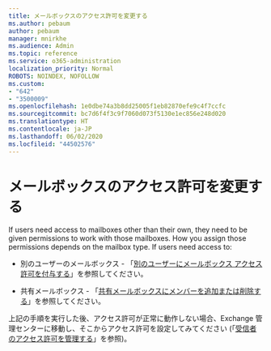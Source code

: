 ```yaml
---
title: メールボックスのアクセス許可を変更する
ms.author: pebaum
author: pebaum
manager: mnirkhe
ms.audience: Admin
ms.topic: reference
ms.service: o365-administration
localization_priority: Normal
ROBOTS: NOINDEX, NOFOLLOW
ms.custom:
- "642"
- "3500009"
ms.openlocfilehash: 1e0dbe74a3b8dd25005f1eb82870efe9c4f7ccfc
ms.sourcegitcommit: bc7d6f4f3c9f7060d073f5130e1ec856e248d020
ms.translationtype: HT
ms.contentlocale: ja-JP
ms.lasthandoff: 06/02/2020
ms.locfileid: "44502576"
---
```

# <a name="changing-permissions-on-a-mailbox"></a>メールボックスのアクセス許可を変更する

If users need access to mailboxes other than their own, they need to be given permissions to work with those mailboxes. How you assign those permissions depends on the mailbox type. If users need access to:
  
- 別のユーザーのメールボックス - 「[別のユーザーにメールボックス アクセス許可を付与する](https://docs.microsoft.com/microsoft-365/admin/add-users/give-mailbox-permissions-to-another-user)」を参照してください。
    
- 共有メールボックス - 「[共有メールボックスにメンバーを追加または削除する](https://support.office.com/article/add-or-remove-members-from-a-shared-mailbox-a1cd0ae0-216c-4dc1-8171-bfacfbd4c1a7)」を参照してください。
    
上記の手順を実行した後、アクセス許可が正常に動作しない場合、Exchange 管理センターに移動し、そこからアクセス許可を設定してみてください (「[受信者のアクセス許可を管理する](https://technet.microsoft.com/library/jj919240%28v=exchg.150%29.aspx)」を参照)。
  
